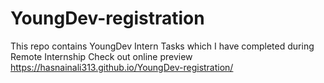 # YoungDev-registration
This repo contains YoungDev Intern Tasks which I have completed during Remote Internship Check out online preview 
https://hasnainali313.github.io/YoungDev-registration/
